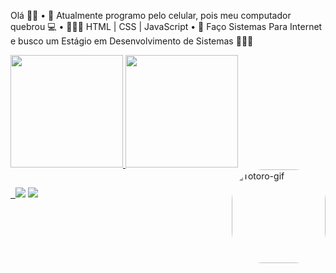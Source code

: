 Olá 👋🏻
• 📱 Atualmente programo pelo celular, pois meu computador quebrou 💻
• 👩🏼‍💻 HTML | CSS | JavaScript
• 📖 Faço Sistemas Para Internet e busco um Estágio em Desenvolvimento de Sistemas 👩🏼‍💻

<div> 
   <a href="https://github.com/tamirisrbarbosa"> 
   <img height="180em" src="https://github-readme-stats.vercel.app/api?username=tamirisrbarbosa&show_icons=true&theme=moltack&include_all_commits=true&count_private=true"/> 
   <img height="180em" src="https://github-readme-stats.vercel.app/api/top-langs/?username=tamirisrbarbosa&layout=compact&langs_count=7&theme=moltack"/> 
   <img align="right" alt="Totoro-gif" height="150" style="border-radius:50px;" src="https://media0.giphy.com/media/arxiLc5EiFhja/giphy.webp?cid=82a1493bgw1mp1j6dlbkzkveiau0cpa73ha3fauk50rboxbx&rid=giphy.webp&ct=g">
 </div>
 
 ##
 
 <div>  
   <a href="https://www.linkedin.com/in/tamirisrodriguesbarbosa" target="_blank"><img src="https://img.shields.io/badge/-LinkedIn-%230077B5?style=for-the-badge&logo=linkedin&logoColor=white" target="_blank"></a>
     <a href = "mailto:irisrbarbosa.contato@gmail.com"><img src="https://img.shields.io/badge/-Gmail-%23333?style=for-the-badge&logo=gmail&logoColor=white" target="_blank"></a>
     </div>
